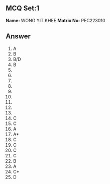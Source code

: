 ## MCQ Set:1

**Name:** WONG YIT KHEE
**Matrix No:** PEC223010

## Answer
1. A
2. B
3. B/D
4. B
5. 
6.
7.
8.
9.
10.
11.
12.
13. 
14. C
15. C
16. A
17. A*
18. C
19. C
20. C
21. C
22. B
23. A
24. C*
25. D
